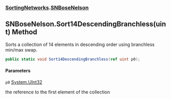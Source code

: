 ### [SortingNetworks](SortingNetworks.md 'SortingNetworks').[SNBoseNelson](SortingNetworks.SNBoseNelson.md 'SortingNetworks.SNBoseNelson')

## SNBoseNelson.Sort14DescendingBranchless(uint) Method

Sorts a collection of 14 elements in descending order using branchless min/max swap.

```csharp
public static void Sort14DescendingBranchless(ref uint p0);
```
#### Parameters

<a name='SortingNetworks.SNBoseNelson.Sort14DescendingBranchless(uint).p0'></a>

`p0` [System.UInt32](https://docs.microsoft.com/en-us/dotnet/api/System.UInt32 'System.UInt32')

the reference to the first element of the collection